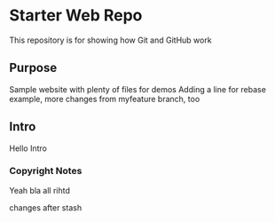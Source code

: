 # Starter Web Repo

This repository is for showing how Git and GitHub work

## Purpose

Sample website with plenty of files for demos
Adding a line for rebase example, more changes from myfeature branch, too

## Intro

Hello Intro
### Copyright Notes
Yeah bla all rihtd

changes after stash